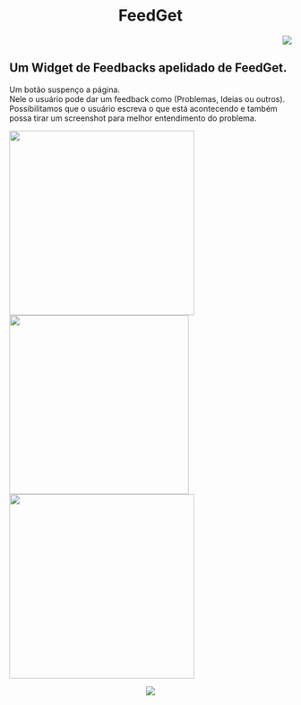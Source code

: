 <h1 align="center"> FeedGet </h1>

<p align="end">
<img src="https://user-images.githubusercontent.com/102997685/223532501-6c99e674-c4ba-4c77-8a0a-1db035cc57f2.png"/>
</p>

## Um Widget de Feedbacks apelidado de FeedGet. 

Um botão suspenço a página. </br>
Nele o usuário pode dar um feedback como (Problemas, Ideias ou outros). </br>
Possibilitamos que o usuário escreva o que está acontecendo e também possa tirar um screenshot para melhor entendimento do problema.

<p align="center" >
   
<img src="https://user-images.githubusercontent.com/102997685/223524860-0f5f94a5-7c10-402e-8b15-7956ed2c27fd.png"
     width="330"
     /><img src="https://user-images.githubusercontent.com/102997685/223526706-b8bd2c16-9143-4bcb-9211-32a6042d100c.png"
     width="320"
     /><img src="https://user-images.githubusercontent.com/102997685/223526741-a3d1594a-9b63-45bd-b4e3-4cb32708b872.png"
     width="330"
     />
     
</p>

<p align="center">
<img src="http://img.shields.io/static/v1?label=STATUS&message=PRONTO&color=GREEN&style=for-the-badge"/>
</p>
